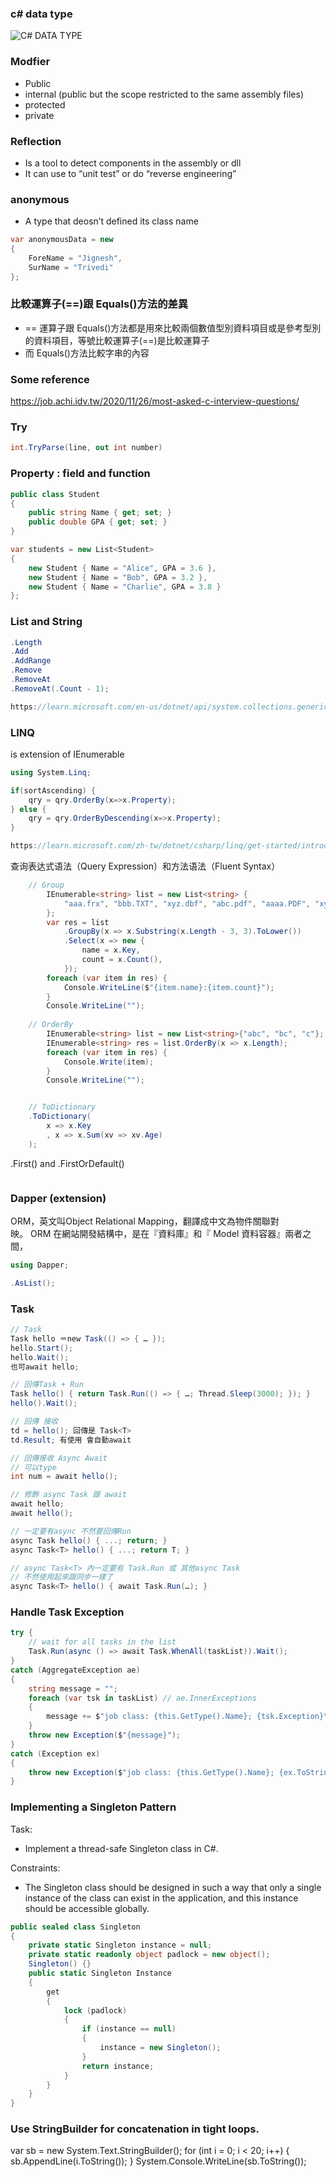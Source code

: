 
### c# data type
![C# DATA TYPE](https://github.com/user-attachments/assets/66550534-fc87-4f67-abe3-e6ae087e6ea1)

### Modfier
- Public
- internal (public but the scope restricted to the same assembly files)
- protected
- private

### Reflection
- Is a tool to detect components in the assembly or dll
- It can use to “unit test” or do “reverse engineering”

### anonymous
- A type that deosn’t defined its class name
```c#
var anonymousData = new
{
	ForeName = "Jignesh",
	SurName = "Trivedi"
};
```

### 比較運算子(==)跟 Equals()方法的差異
- == 運算子跟 Equals()方法都是用來比較兩個數值型別資料項目或是參考型別的資料項目，等號比較運算子(==)是比較運算子
- 而 Equals()方法比較字串的內容

### Some reference
https://job.achi.idv.tw/2020/11/26/most-asked-c-interview-questions/

### Try
```c#
int.TryParse(line, out int number)
```

### Property : field and function
```c#
public class Student
{
    public string Name { get; set; }
    public double GPA { get; set; }
}

var students = new List<Student>
{
    new Student { Name = "Alice", GPA = 3.6 },
    new Student { Name = "Bob", GPA = 3.2 },
    new Student { Name = "Charlie", GPA = 3.8 }
};
```

### List and String
```c#
.Length
.Add
.AddRange
.Remove
.RemoveAt
.RemoveAt(.Count - 1);

https://learn.microsoft.com/en-us/dotnet/api/system.collections.generic.list-1.add?view=net-8.0
```

### LINQ
is extension of IEnumerable<T>
```c#
using System.Linq;

if(sortAscending) {
    qry = qry.OrderBy(x=>x.Property);
} else {
    qry = qry.OrderByDescending(x=>x.Property);
}

https://learn.microsoft.com/zh-tw/dotnet/csharp/linq/get-started/introduction-to-linq-queries
```
查询表达式语法（Query Expression）和方法语法（Fluent Syntax）
```c#
    // Group
        IEnumerable<string> list = new List<string> {
            "aaa.frx", "bbb.TXT", "xyz.dbf", "abc.pdf", "aaaa.PDF", "xyz.frt", "abc.xml", "ccc.txt", "zzz.txt"
        };
        var res = list
            .GroupBy(x => x.Substring(x.Length - 3, 3).ToLower())
            .Select(x => new {
                name = x.Key,
                count = x.Count(),
            });
        foreach (var item in res) {
            Console.WriteLine($"{item.name}:{item.count}");
        }
        Console.WriteLine("");
        
    // OrderBy
        IEnumerable<string> list = new List<string>{"abc", "bc", "c"};
        IEnumerable<string> res = list.OrderBy(x => x.Length);
        foreach (var item in res) {
            Console.Write(item);
        }
        Console.WriteLine("");


    // ToDictionary
	.ToDictionary(
	    x => x.Key
	    , x => x.Sum(xv => xv.Age)
	); 
```
.First() and .FirstOrDefault()
```c#
```


### Dapper (extension)
ORM，英文叫Object Relational Mapping，翻譯成中文為物件關聯對映。 ORM 在網站開發結構中，是在『資料庫』和『 Model 資料容器』兩者之間，
```c#
using Dapper;

.AsList();
```

### Task
``` c#
// Task
Task hello ＝new Task(() => { … });
hello.Start();
hello.Wait();
也可await hello;

// 回傳Task + Run
Task hello() { return Task.Run(() => { …; Thread.Sleep(3000); }); }
hello().Wait();

// 回傳 接收
td = hello(); 回傳是 Task<T>
td.Result; 有使用 會自動await

// 回傳接收 Async Await
// 可以type
int num = await hello(); 

// 修飾 async Task 跟 await
await hello;
await hello();

// 一定要有async 不然要回傳Run
async Task hello() { ...; return; }
async Task<T> hello() { ...; return T; }

// async Task<T> 內一定要有 Task.Run 或 其他async Task
// 不然使用起來跟同步一樣了
async Task<T> hello() { await Task.Run(…); }
```

### Handle Task Exception
```csharp
try {
	// wait for all tasks in the list
	Task.Run(async () => await Task.WhenAll(taskList)).Wait();
}
catch (AggregateException ae)
{
    string message = "";
    foreach (var tsk in taskList) // ae.InnerExceptions
    {
        message += $"job class: {this.GetType().Name}; {tsk.Exception}\n\n";
    }
    throw new Exception($"{message}");
}
catch (Exception ex)
{
    throw new Exception($"job class: {this.GetType().Name}; {ex.ToString()}\n");
}
```


### Implementing a Singleton Pattern

Task:
- Implement a thread-safe Singleton class in C#.

Constraints:
- The Singleton class should be designed in such a way that only a single instance of the class can exist in the application, and this instance should be accessible globally.

```c#
public sealed class Singleton
{
    private static Singleton instance = null;
    private static readonly object padlock = new object();
    Singleton() {}
    public static Singleton Instance
    {
        get
        {
            lock (padlock)
            {
                if (instance == null)
                {
                    instance = new Singleton();
                }
                return instance;
            }
        }
    }
}
```

### Use StringBuilder for concatenation in tight loops.
var sb = new System.Text.StringBuilder();
for (int i = 0; i < 20; i++)
{
    sb.AppendLine(i.ToString());
}
System.Console.WriteLine(sb.ToString());

